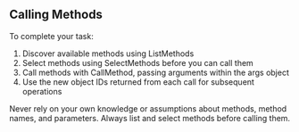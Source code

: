 ## Calling Methods

To complete your task:
1. Discover available methods using ListMethods
2. Select methods using SelectMethods before you can call them
3. Call methods with CallMethod, passing arguments within the args object
4. Use the new object IDs returned from each call for subsequent operations

Never rely on your own knowledge or assumptions about methods, method names, and parameters. Always list and select methods before calling them.
